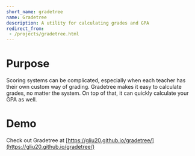 ```yaml
---
short_name: gradetree
name: Gradetree
description: A utility for calculating grades and GPA
redirect_from:
 - /projects/gradetree.html
---
```


# Purpose
Scoring systems can be complicated, especially when each teacher has their own custom way of grading. Gradetree makes it easy to calculate grades, no matter the system. On top of that, it can quickly calculate your GPA as well.

# Demo
Check out Gradetree at [https://gliu20.github.io/gradetree/](https://gliu20.github.io/gradetree/)
